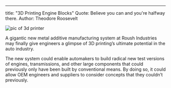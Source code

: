 ---
title: "3D Printing Engine Blocks"
Quote: Believe you can and you're halfway there.
Author: Theodore Roosevelt

<img src="/Blog/img/3d.jpg" alt="pic of 3d printer">

A gigantic new metal additive manufacturing system at Roush Industries may finally give engineers a glimpse of 3D printing’s ultimate potential in the auto industry.

The new system could enable automakers to build radical new test versions of engines, transmissions, and other large components that could previously only have been built by conventional means. By doing so, it could allow OEM engineers and suppliers to consider concepts that they couldn’t previously. 
